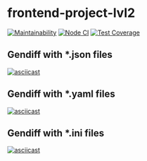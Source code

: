 # frontend-project-lvl2
[![Maintainability](https://api.codeclimate.com/v1/badges/00e32e6f7a722adcacf4/maintainability)](https://codeclimate.com/github/looleeluu/frontend-project-lvl2/maintainability)
[![Node CI](https://github.com/looleeluu/frontend-project-lvl2/workflows/Node%20CI/badge.svg?event=push)](https://github.com/looleeluu/frontend-project-lvl2/actions)
[![Test Coverage](https://api.codeclimate.com/v1/badges/00e32e6f7a722adcacf4/test_coverage)](https://codeclimate.com/github/looleeluu/frontend-project-lvl2/test_coverage)

## Gendiff with *.json files
[![asciicast](https://asciinema.org/a/357028.svg)](https://asciinema.org/a/357028)

## Gendiff with *.yaml files
[![asciicast](https://asciinema.org/a/358256.svg)](https://asciinema.org/a/358256)

## Gendiff with *.ini files
[![asciicast](https://asciinema.org/a/359938.svg)](https://asciinema.org/a/359938)
